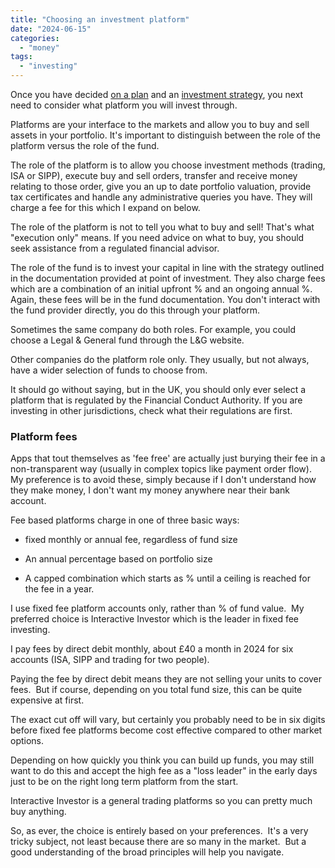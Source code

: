 ```yaml
---
title: "Choosing an investment platform"
date: "2024-06-15"
categories: 
  - "money"
tags: 
  - "investing"
---
```


Once you have decided [on a plan](https://thoughts.uncountable.uk/a-60-year-strategy/) and an [investment strategy](https://thoughts.uncountable.uk/investing-strategy/), you next need to consider what platform you will invest through.

Platforms are your interface to the markets and allow you to buy and sell assets in your portfolio. It's important to distinguish between the role of the platform versus the role of the fund.

The role of the platform is to allow you choose investment methods (trading, ISA or SIPP), execute buy and sell orders, transfer and receive money relating to those order, give you an up to date portfolio valuation, provide tax certificates and handle any administrative queries you have. They will charge a fee for this which I expand on below.

The role of the platform is not to tell you what to buy and sell! That's what "execution only" means. If you need advice on what to buy, you should seek assistance from a regulated financial advisor.

The role of the fund is to invest your capital in line with the strategy outlined in the documentation provided at point of investment. They also charge fees which are a combination of an initial upfront % and an ongoing annual %. Again, these fees will be in the fund documentation. You don't interact with the fund provider directly, you do this through your platform.

Sometimes the same company do both roles. For example, you could choose a Legal & General fund through the L&G website.

Other companies do the platform role only. They usually, but not always, have a wider selection of funds to choose from.

It should go without saying, but in the UK, you should only ever select a platform that is regulated by the Financial Conduct Authority. If you are investing in other jurisdictions, check what their regulations are first.

### Platform fees

Apps that tout themselves as 'fee free' are actually just burying their fee in a non-transparent way (usually in complex topics like payment order flow). My preference is to avoid these, simply because if I don't understand how they make money, I don't want my money anywhere near their bank account.

Fee based platforms charge in one of three basic ways:

- fixed monthly or annual fee, regardless of fund size

- An annual percentage based on portfolio size

- A capped combination which starts as % until a ceiling is reached for the fee in a year.

I use fixed fee platform accounts only, rather than % of fund value.  My preferred choice is Interactive Investor which is the leader in fixed fee investing. 

I pay fees by direct debit monthly, about £40 a month in 2024 for six accounts (ISA, SIPP and trading for two people). 

Paying the fee by direct debit means they are not selling your units to cover fees.  But if course, depending on you total fund size, this can be quite expensive at first.

The exact cut off will vary, but certainly you probably need to be in six digits before fixed fee platforms become cost effective compared to other market options. 

Depending on how quickly you think you can build up funds, you may still want to do this and accept the high fee as a "loss leader" in the early days just to be on the right long term platform from the start. 

Interactive Investor is a general trading platforms so you can pretty much buy anything.

So, as ever, the choice is entirely based on your preferences.  It's a very tricky subject, not least because there are so many in the market.  But a good understanding of the broad principles will help you navigate.

